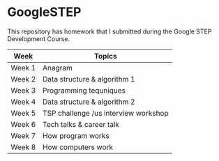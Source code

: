 # GoogleSTEP
This repository has homework that I submitted during the Google STEP Development Course.


| Week    | Topics                                        |
|---------|-----------------------------------------------|
| Week 1  | Anagram                                       |
| Week 2  | Data structure & algorithm 1                  |
| Week 3  | Programming tequniques                        |
| Week 4  | Data structure & algorithm 2                  |
| Week 5  | TSP challenge /us interview workshop          |
| Week 6  | Tech talks & career talk                      |
| Week 7  | How program works                             |
| Week 8  | How computers work                            |

